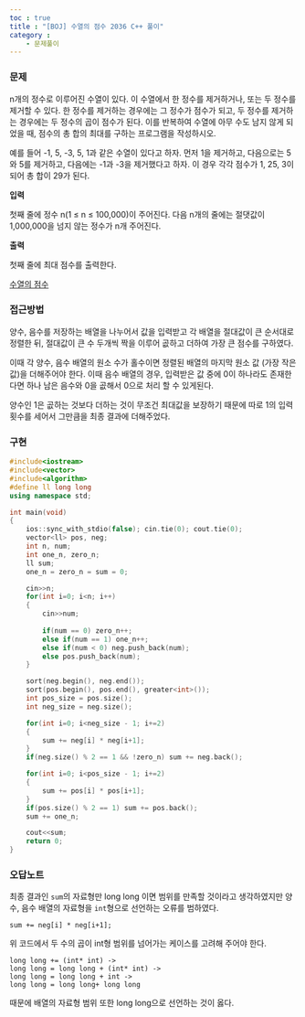 ```yaml
---
toc : true
title : "[BOJ] 수열의 점수 2036 C++ 풀이"
category : 
    - 문제풀이
---
```

### 문제

n개의 정수로 이루어진 수열이 있다. 이 수열에서 한 정수를 제거하거나, 또는 두 정수를 제거할 수 있다. 한 정수를 제거하는 경우에는 그 정수가 점수가 되고, 두 정수를 제거하는 경우에는 두 정수의 곱이 점수가 된다. 이를 반복하여 수열에 아무 수도 남지 않게 되었을 때, 점수의 총 합의 최대를 구하는 프로그램을 작성하시오.

예를 들어 -1, 5, -3, 5, 1과 같은 수열이 있다고 하자. 먼저 1을 제거하고, 다음으로는 5와 5를 제거하고, 다음에는 -1과 -3을 제거했다고 하자. 이 경우 각각 점수가 1, 25, 3이 되어 총 합이 29가 된다.

**입력**

첫째 줄에 정수 n(1 ≤ n ≤ 100,000)이 주어진다. 다음 n개의 줄에는 절댓값이 1,000,000을 넘지 않는 정수가 n개 주어진다.

**출력**

첫째 줄에 최대 점수를 출력한다.

[수열의 점수](https://www.acmicpc.net/problem/2036)

### 접근방법

양수, 음수를 저장하는 배열을 나누어서 값을 입력받고 각 배열을 절대값이 큰 순서대로 정렬한 뒤, 절대값이 큰 수 두개씩 짝을 이루어 곲하고 더하여 가장 큰 점수를 구하였다. 

이때 각 양수, 음수 배열의 원소 수가 홀수이면 정렬된 배열의 마지막 원소 값 $($가장 작은 값)을 더해주어야 한다. 이때 음수 배열의 경우, 입력받은 값 중에 0이 하나라도 존재한다면 하나 남은 음수와 0을 곲해서 0으로 처리 할 수 있게된다.

양수인 1은 곲하는 것보다 더하는 것이 무조건 최대값을 보장하기 때문에 따로 1의 입력 횟수를 세어서 그만큼을 최종 결과에 더해주었다.

### 구현

``` cpp
#include<iostream>
#include<vector>
#include<algorithm>
#define ll long long
using namespace std;

int main(void)
{
    ios::sync_with_stdio(false); cin.tie(0); cout.tie(0);
    vector<ll> pos, neg;
    int n, num;
    int one_n, zero_n;
    ll sum;
    one_n = zero_n = sum = 0;

    cin>>n;
    for(int i=0; i<n; i++)
    {
        cin>>num;
        
        if(num == 0) zero_n++;
        else if(num == 1) one_n++;
        else if(num < 0) neg.push_back(num);
        else pos.push_back(num);
    }

    sort(neg.begin(), neg.end());
    sort(pos.begin(), pos.end(), greater<int>());
    int pos_size = pos.size();
    int neg_size = neg.size();

    for(int i=0; i<neg_size - 1; i+=2)
    {
        sum += neg[i] * neg[i+1];
    }
    if(neg.size() % 2 == 1 && !zero_n) sum += neg.back();

    for(int i=0; i<pos_size - 1; i+=2)
    {
        sum += pos[i] * pos[i+1];
    }
    if(pos.size() % 2 == 1) sum += pos.back();
    sum += one_n;

    cout<<sum;
    return 0;
}
```

### 오답노트

최종 결과인 `sum`의 자료형만 long long 이면 범위를 만족할 것이라고 생각하였지만 양수, 음수 배열의 자료형을 `int`형으로 선언하는 오류를 범하였다.

`sum += neg[i] * neg[i+1];` <br>

위 코드에서 두 수의 곱이 int형 범위를 넘어가는 케이스를 고려해 주어야 한다.

```
long long += (int* int) ->
long long = long long + (int* int) ->
long long = long long + int ->
long long = long long+ long long
```

때문에 배열의 자료형 범위 또한 long long으로 선언하는 것이 옳다.



